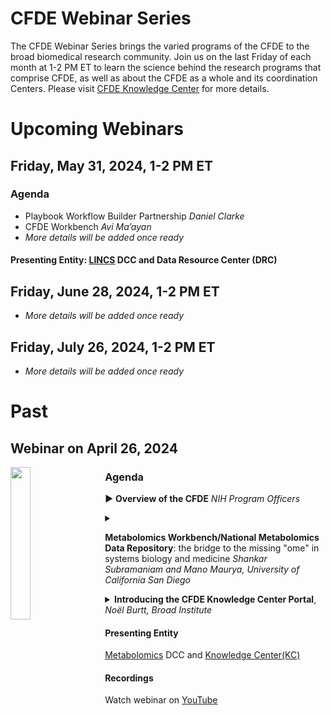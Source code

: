# CFDE Webinar Series

The CFDE Webinar Series brings the varied programs of the CFDE to the broad biomedical research community. Join us on the last Friday of each month at 1-2 PM ET to learn the science behind the research programs that comprise CFDE, as well as about the CFDE as a whole and its coordination Centers. Please visit [CFDE Knowledge Center](https://hugeamp.org/research.html?pageid=CFDE_webinars) for more details.


# Upcoming Webinars

## Friday, May 31, 2024, 1-2 PM ET
### Agenda
- Playbook Workflow Builder Partnership *Daniel Clarke*
- CFDE Workbench *Avi Ma’ayan*
- *More details will be added once ready*

#### Presenting Entity: [LINCS](https://info.cfde.cloud/dcc/LINCS) DCC and Data Resource Center (DRC)


## Friday, June 28, 2024, 1-2 PM ET
- *More details will be added once ready*

## Friday, July 26, 2024, 1-2 PM ET
- *More details will be added once ready*


# Past



## Webinar on April 26, 2024
<img style="float: left; width:25%; margin-right: 5%;" src="https://hugeampkpncms.org/sites/default/files/images/CFDE_webinar_26April2024.png">

### Agenda

▶ **Overview of the CFDE** *NIH Program Officers*




<details>
<summary>

  <b>Metabolomics Workbench/National Metabolomics Data Repository</b>: the bridge to the missing "ome" in systems biology and medicine <i>Shankar Subramaniam and Mano Maurya, University of California San Diego</i>
</summary>
Metabolites are ubiquitous molecules in our body, functioning in myriad ways in normal and diseased states. In addition to serving as markers of our body function, they also are sentinel molecules present in body fluids like blood, saliva, and urine. Modern technologies have transformed our ability to measure tens of thousands of metabolites from physiology quantitatively. Analysis of the metabolome – the largesse of metabolites in physiology – has the potential to help us assess the state of the human or any living system. The Metabolomics Workbench, which houses the National Metabolomics Data Repository, serves as a unique one-stop resource for metabolomics and allows a user to easily navigate the landscape of metabolites and how they relate to other molecules like proteins and nucleic acids. We will provide a hitchhiker’s journey into the Metabolomics Workbench in this presentation.
</details>

<details>
<summary>
<b>Introducing the CFDE Knowledge Center Portal</b>, <i>Noël Burtt, Broad Institute</i>
</summary>

The mission of the CFDE Knowledge Center (KC) is to curate, analyze, and integrate the results generated by CFDE programs. We will give an overview of the initial iteration of the KC Portal and demonstrate our analysis of Metabolomics Workbench data.
</details>




#### Presenting Entity
[Metabolomics](https://info.cfde.cloud/dcc/Metabolomics) DCC and [Knowledge Center(KC)](https://hugeamp.org/research.html?pageid=kc_landing)



#### Recordings
Watch webinar on [YouTube](https://www.youtube.com/watch?v=T4W1-iuCSEI)

